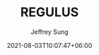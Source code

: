 ---
title: "REGULUS"
date: 2021-08-03T10:07:47+06:00
draft: false

# post thumb
image: "images/regulus.jpeg"

# meta description
description: "CS161 Encryption Project"
summary: "End-to-end encrypted file sharing system."
author: "Jeffrey Sung"

# taxonomies
categories: 
  - "Computer Security"
tags:
  - "Go"

# post type
type: "post"
---